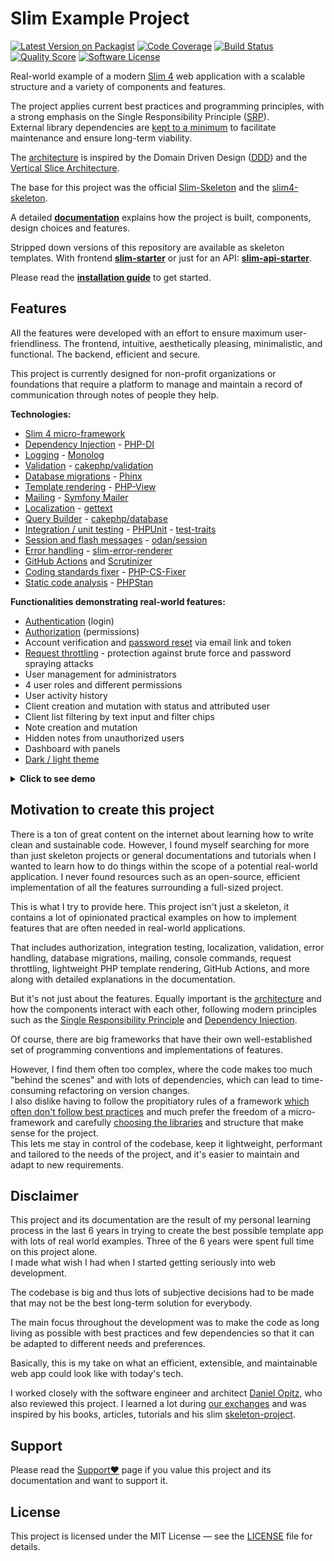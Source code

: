 # Slim Example Project

[![Latest Version on Packagist](https://img.shields.io/github/release/samuelgfeller/slim-example-project.svg)](https://packagist.org/packages/samuelgfeller/slim-example-project)
[![Code Coverage](https://scrutinizer-ci.com/g/samuelgfeller/slim-example-project/badges/coverage.png?b=master)](https://scrutinizer-ci.com/g/samuelgfeller/slim-example-project/?branch=master)
[![Build Status](https://scrutinizer-ci.com/g/samuelgfeller/slim-example-project/badges/build.png?b=master)](https://scrutinizer-ci.com/g/samuelgfeller/slim-example-project/build-status/master)
[![Quality Score](https://img.shields.io/scrutinizer/quality/g/samuelgfeller/slim-example-project.svg)](https://scrutinizer-ci.com/g/samuelgfeller/slim-example-project/?branch=master)
[![Software License](https://img.shields.io/badge/license-MIT-brightgreen.svg)](LICENSE)

Real-world example of a modern [Slim 4](https://www.slimframework.com/) web application with a scalable
structure and a variety of components and features.

The project applies current best practices and programming principles,
with a strong emphasis on the Single Responsibility Principle
([SRP](https://github.com/samuelgfeller/slim-example-project/wiki/Single-Responsibility-Principle-(SRP))).   
External library dependencies
are [kept to a minimum](https://github.com/samuelgfeller/slim-example-project/wiki/Libraries-and-Framework)
to facilitate maintenance and ensure long-term viability.

The [architecture](https://github.com/samuelgfeller/slim-example-project/wiki/Architecture)
is inspired by the Domain Driven Design ([DDD](https://en.wikipedia.org/wiki/Domain-driven_design))
and the [Vertical Slice Architecture](https://www.youtube.com/watch?v=L2Wnq0ChAIA).

The base for this project was the official
[Slim-Skeleton](https://github.com/slimphp/Slim-Skeleton) and
the [slim4-skeleton](https://github.com/odan/slim4-skeleton).

A detailed [**documentation**](https://github.com/samuelgfeller/slim-example-project/wiki) explains how the project is
built,
components, design choices and features.

Stripped down versions of this repository are available as skeleton
templates.
With frontend [**slim-starter**](https://github.com/samuelgfeller/slim-starter) or just for an API:
[**slim-api-starter**](https://github.com/samuelgfeller/slim-api-starter).

Please read the [**installation guide**](https://github.com/samuelgfeller/slim-example-project/wiki/Installation-Guide)
to get started.

## Features

All the features were developed with an effort to ensure maximum user-friendliness.
The frontend, intuitive, aesthetically pleasing, minimalistic, and functional.
The backend, efficient and secure.

This project is currently designed for non-profit organizations or foundations that require a platform
to manage and maintain a record of communication through notes of people they help.

**Technologies:**

* [Slim 4 micro-framework](https://github.com/slimphp/Slim)
* [Dependency Injection](https://github.com/samuelgfeller/slim-example-project/wiki/Dependency-Injection) - [PHP-DI](https://php-di.org/)
* [Logging](https://github.com/samuelgfeller/slim-example-project/wiki/Logging) - [Monolog](https://github.com/Seldaek/monolog)
* [Validation](https://github.com/samuelgfeller/slim-example-project/wiki/Validation) - [cakephp/validation](https://book.cakephp.org/4/en/core-libraries/validation.html)
* [Database migrations](https://github.com/samuelgfeller/slim-example-project/wiki/Database-Migrations) - [Phinx](https://phinx.org/)
* [Template rendering](https://github.com/samuelgfeller/slim-example-project/wiki/Template-rendering) - [PHP-View](https://github.com/slimphp/PHP-View)
* [Mailing](https://github.com/samuelgfeller/slim-example-project/wiki/Mailing) - [Symfony Mailer](https://symfony.com/doc/current/mailer.html)
* [Localization](https://github.com/samuelgfeller/slim-example-project/wiki/Translations) - [gettext](https://www.gnu.org/software/gettext/)
* [Query Builder](https://github.com/samuelgfeller/slim-example-project/wiki/Repository-and-Query-Builder) - [cakephp/database](https://book.cakephp.org/5/en/orm/query-builder.html)
* [Integration / unit testing](https://github.com/samuelgfeller/slim-example-project/wiki/Writing-Tests) - [PHPUnit](https://github.com/sebastianbergmann/phpunit/) - [test-traits](https://github.com/samuelgfeller/test-traits)
* [Session and flash messages](https://github.com/samuelgfeller/slim-example-project/wiki/Session-and-Flash-messages) - [odan/session](https://github.com/odan/session)
* [Error handling](https://github.com/samuelgfeller/slim-example-project/wiki/Error-Handling) - [slim-error-renderer](https://github.com/samuelgfeller/slim-error-renderer)
* [GitHub Actions](https://github.com/samuelgfeller/slim-example-project/wiki/GitHub-Actions)
  and [Scrutinizer](https://github.com/samuelgfeller/slim-example-project/wiki/How-to-set-up-Scrutinizer)
* [Coding standards fixer](https://github.com/samuelgfeller/slim-example-project/wiki/Coding-Standards-Fixer) - [PHP-CS-Fixer](https://github.com/PHP-CS-Fixer/PHP-CS-Fixer)
* [Static code analysis](https://github.com/samuelgfeller/slim-example-project/wiki/PHPStan-Static-Code-Analysis) - [PHPStan](https://github.com/phpstan/phpstan)

**Functionalities demonstrating real-world features:**

* [Authentication](https://github.com/samuelgfeller/slim-example-project/wiki/Authentication) (login)
* [Authorization](https://github.com/samuelgfeller/slim-example-project/wiki/Authorization) (permissions)
* Account verification
  and [password reset](https://github.com/samuelgfeller/slim-example-project/wiki/Authentication#password-forgotten)
  via email link and token
* [Request throttling](https://github.com/samuelgfeller/slim-example-project/wiki/Security#request-throttling) -
  protection against brute force and password spraying attacks
* User management for administrators
* 4 user roles and different permissions
* User activity history
* Client creation and mutation with status and attributed user
* Client list filtering by text input and filter chips
* Note creation and mutation
* Hidden notes from unauthorized users
* Dashboard with panels
* [Dark / light theme](https://github.com/samuelgfeller/slim-example-project/wiki/Dark-Theme)

<details markdown="1">

<summary><b>Click to see demo</b></summary>

Link: [Login](https://demo.slim-example-project.samuel-gfeller.ch)  
Username: `admin@user.com`  
Password: `12345678`  
The database is regularly reset.

</details>

## Motivation to create this project

There is a ton of great content on the internet about learning how to write clean and sustainable code.
However, I found myself searching for more than just skeleton projects or general documentations
and tutorials when I wanted to learn how to do things within the scope of a potential real-world application.
I never found resources such as an open-source, efficient implementation of all the features surrounding a
full-sized project.

This is what I try to provide here.
This project isn't just a skeleton, it contains a lot of opinionated
practical examples on how to
implement features that are often needed in real-world applications.

That includes authorization, integration testing, localization, validation,
error handling, database migrations, mailing, console commands, request throttling,
lightweight PHP template rendering, GitHub Actions, and more along with detailed
explanations in the documentation.

But it's not just about the features.
Equally important
is the [architecture](https://github.com/samuelgfeller/slim-example-project/wiki/Architecture)
and how the components interact with each other, following modern principles such as the
[Single Responsibility Principle](https://github.com/samuelgfeller/slim-example-project/wiki/Single-Responsibility-Principle-(SRP))
and
[Dependency Injection](https://github.com/samuelgfeller/slim-example-project/wiki/Dependency-Injection).

Of course, there are big frameworks that have their own well-established set of programming conventions and
implementations of features.

However, I find them often
too complex, where the code makes too much "behind the scenes" and with lots of dependencies,
which can lead to time-consuming refactoring on version changes.   
I also dislike having to follow the propitiatory rules of a framework [which often don't
follow best practices](https://www.reddit.com/r/PHP/comments/131t2k1/laravel_considered_harmful)
and
much prefer the freedom of a micro-framework and carefully
[choosing the libraries](https://github.com/samuelgfeller/slim-example-project/wiki/Libraries-and-Framework#choosing-the-right-libraries)
and structure
that make sense for the project.  
This lets me stay in control of the codebase, keep it lightweight,
performant and tailored to the needs of the project, and it's easier to maintain
and adapt to new requirements.

## Disclaimer

This project and its documentation are the result of my personal learning process in the last 6 years
in trying to create the best possible template app with lots of real world examples.
Three of the 6 years were spent full time on this project alone.  
I made what wish I had when I started getting seriously into web development.

The codebase is big and thus lots of subjective decisions had to be made that may not be the best
long-term solution for everybody.

The main focus throughout the development was to make the code as long living as possible
with best practices and few dependencies so that it can be adapted to different needs and
preferences.

Basically, this is my take on what an efficient, extensible, and maintainable web app could look like with today's
tech.

I worked closely with the software engineer and architect
[Daniel Opitz](https://odan.github.io/about.html), who also reviewed this project.
I learned a lot during
[our exchanges](https://github.com/samuelgfeller/slim-example-project/wiki/Sources-of-knowledge#discussions)
and was inspired by his books, articles, tutorials and his slim
[skeleton-project](https://github.com/odan/slim4-skeleton).

## Support

Please read the [Support❤️](https://github.com/samuelgfeller/slim-example-project/wiki/Support❤️) page
if you value this project and its documentation and want to support it.

## License

This project is licensed under the MIT License — see the
[LICENSE](https://github.com/samuelgfeller/slim-example-project/blob/master/LICENSE) file for details.
